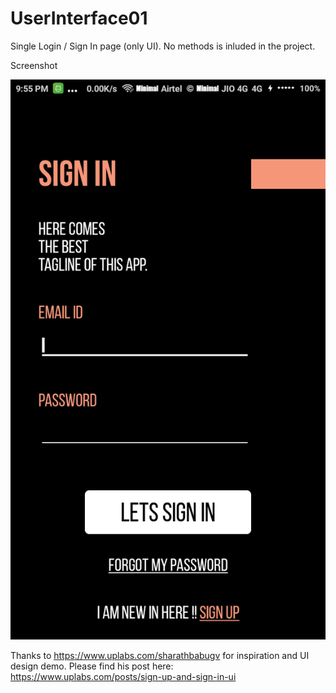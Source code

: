 # UserInterface01
Single Login / Sign In page (only UI). No methods is inluded in the project. 

Screenshot

![Screenshot](Screenshot_.png)


Thanks to https://www.uplabs.com/sharathbabugv for inspiration and UI design demo.
Please find his post here: https://www.uplabs.com/posts/sign-up-and-sign-in-ui
